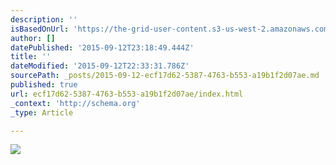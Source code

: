 ```yaml
---
description: ''
isBasedOnUrl: 'https://the-grid-user-content.s3-us-west-2.amazonaws.com/50383300-438c-4c85-94f1-54a1af4eed57.JPG'
author: []
datePublished: '2015-09-12T23:18:49.444Z'
title: ''
dateModified: '2015-09-12T22:33:31.786Z'
sourcePath: _posts/2015-09-12-ecf17d62-5387-4763-b553-a19b1f2d07ae.md
published: true
url: ecf17d62-5387-4763-b553-a19b1f2d07ae/index.html
_context: 'http://schema.org'
_type: Article

---
```

![](https://the-grid-user-content.s3-us-west-2.amazonaws.com/50383300-438c-4c85-94f1-54a1af4eed57.JPG)